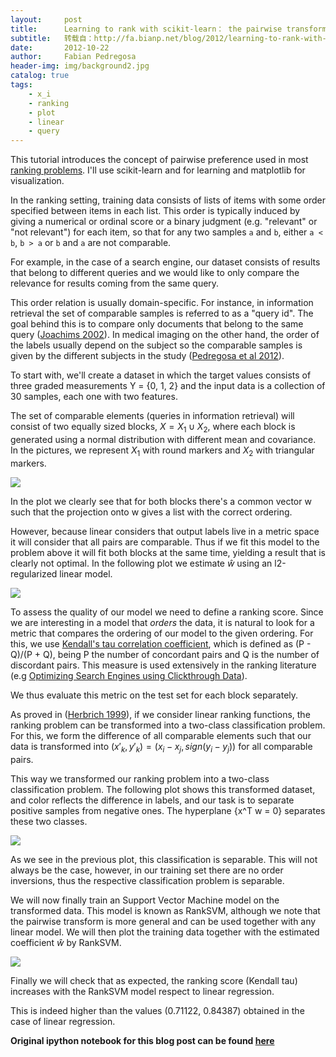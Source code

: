 ```yaml
---
layout:     post
title:      Learning to rank with scikit-learn： the pairwise transform
subtitle:   转载自：http://fa.bianp.net/blog/2012/learning-to-rank-with-scikit-learn-the-pairwise-transform/
date:       2012-10-22
author:     Fabian Pedregosa
header-img: img/background2.jpg
catalog: true
tags:
    - x_i
    - ranking
    - plot
    - linear
    - query
---
```


This tutorial introduces the concept of pairwise preference used in most [ranking problems](http://en.wikipedia.org/wiki/Learning_to_rank). I'll use scikit-learn and for learning and matplotlib for visualization.

In the ranking setting, training data consists of lists of items with some order specified between items in each list. This order is typically induced by giving a numerical or ordinal score or a binary judgment (e.g. "relevant" or "not relevant") for each item, so that for any two samples `a` and `b`, either `a < b`, `b > a` or `b` and `a` are not comparable.

For example, in the case of a search engine, our dataset consists of results that belong to different queries and we would like to only compare the relevance for results coming from the same query.

This order relation is usually domain-specific. For instance, in information retrieval the set of comparable samples is referred to as a "query id". The goal behind this is to compare only documents that belong to the same query ([Joachims 2002](http://dx.doi.org/10.1145/775047.775067)). In medical imaging on the other hand, the order of the labels usually depend on the subject so the comparable samples is given by the different subjects in the study ([Pedregosa et al 2012](http://hal.inria.fr/hal-00717990/en)).

To start with, we'll create a dataset in which the target values consists of three graded measurements Y = {0, 1, 2} and the input data is a collection of 30 samples, each one with two features.

The set of comparable elements (queries in information retrieval) will consist of two equally sized blocks, $X = X_1 \cup X_2$, where each block is generated using a normal distribution with different mean and covariance. In the pictures, we represent $X_1$ with round markers and $X_2$ with triangular markers.

![](http://fa.bianp.net/blog/static/uploads/2012/pairwise_transform_files/pairwise_transform_fig_00.png)


In the plot we clearly see that for both blocks there's a common vector w such that the projection onto w gives a list with the correct ordering.

However, because linear considers that output labels live in a metric space it will consider that all pairs are comparable. Thus if we fit this model to the problem above it will fit both blocks at the same time, yielding a result that is clearly not optimal. In the following plot we estimate $\hat{w}$ using an l2-regularized linear model.

![](http://fseoane.net/blog/static/uploads/2012/pairwise_transform_files/pairwise_transform_fig_01.png)


To assess the quality of our model we need to define a ranking score. Since we are interesting in a model that *orders* the data, it is natural to look for a metric that compares the ordering of our model to the given ordering. For this, we use [Kendall's tau correlation coefficient](http://en.wikipedia.org/wiki/Kendall_tau_rank_correlation_coefficient), which is defined as (P - Q)/(P + Q), being P the number of concordant pairs and Q is the number of discordant pairs. This measure is used extensively in the ranking literature (e.g [Optimizing Search Engines using Clickthrough Data](http://www.cs.cornell.edu/people/tj/publications/joachims_02c.pdf)).

We thus evaluate this metric on the test set for each block separately.

As proved in ([Herbrich 1999](http://www.mendeley.com/research/support-vector-learning-ordinal-regression)), if we consider linear ranking functions, the ranking problem can be transformed into a two-class classification problem. For this, we form the difference of all comparable elements such that our data is transformed into $(x'_k, y'_k) = (x_i - x_j, sign(y_i - y_j))$ for all comparable pairs.

This way we transformed our ranking problem into a two-class classification problem. The following plot shows this transformed dataset, and color reflects the difference in labels, and our task is to separate positive samples from negative ones. The hyperplane {x^T w = 0} separates these two classes.

![](http://fseoane.net/blog/static/uploads/2012/pairwise_transform_files/pairwise_transform_fig_02.png)


As we see in the previous plot, this classification is separable. This will not always be the case, however, in our training set there are no order inversions, thus the respective classification problem is separable.

We will now finally train an Support Vector Machine model on the transformed data.
This model is known as RankSVM, although we note that the pairwise transform is more general and can be used together with any linear model. We will then plot the training data together with the estimated coefficient $\hat{w}$ by RankSVM.

![](http://fseoane.net/blog/static/uploads/2012/pairwise_transform_files/pairwise_transform_fig_03.png)


Finally we will check that as expected, the ranking score (Kendall tau) increases with the RankSVM model respect to linear regression.

This is indeed higher than the values (0.71122, 0.84387) obtained in the case of linear regression.

**Original ipython notebook for this blog post can be found [here](https://github.com/fabianp/minirank/blob/master/notebooks/pairwise_transform.ipynb)**

